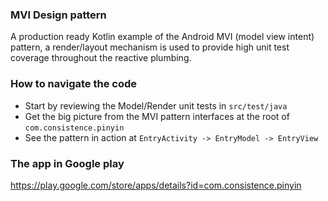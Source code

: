 ### MVI Design pattern
A production ready Kotlin example of the Android MVI (model view intent) pattern, a render/layout mechanism is used to provide high unit test coverage throughout the reactive plumbing.

### How to navigate the code
- Start by reviewing the Model/Render unit tests in `src/test/java` 
- Get the big picture from the MVI pattern interfaces at the root of `com.consistence.pinyin` 
- See the pattern in action at `EntryActivity -> EntryModel -> EntryView`

### The app in Google play
https://play.google.com/store/apps/details?id=com.consistence.pinyin
